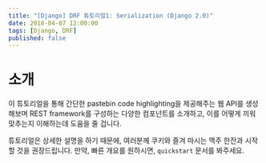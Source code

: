 ```yaml
---
title: "[Django] DRF 튜토리얼1: Serialization (Django 2.0)"
date: 2018-04-07 12:00:00
tags: [Django, DRF]
published: false
---
```


# 소개

이 튜토리얼을 통해 간단한 pastebin code highlighting을 제공해주는 웹 API를 생성해보며 REST framework를 구성하는 다양한 컴포넌트를 소개하고, 이를 어떻게 끼워 맞추는지 이해하는데 도움을 줄 겁니다.

튜토리얼은 상세한 설명을 하기 때문에, 여러분께 쿠키와 즐겨 마시는 맥주 한잔과 시작할 것을 권장드립니다. 만약, 빠른 개요를 원하시면, `quickstart` 문서를 봐주세요.

